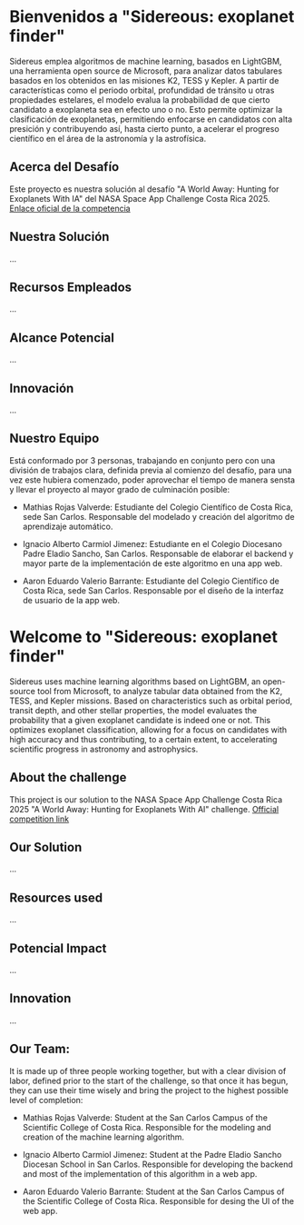 # Bienvenidos a "Sidereous: exoplanet finder"
Sidereus emplea algoritmos de machine learning, basados en LightGBM, una herramienta open source de Microsoft, para analizar datos tabulares basados en los obtenidos en las misiones K2, TESS y Kepler. A partir de características como el periodo orbital, profundidad de tránsito u otras propiedades estelares, el modelo evalua la probabilidad de que cierto candidato a exoplaneta sea en efecto uno o no. Esto permite optimizar la clasificación de exoplanetas, permitiendo enfocarse en candidatos con alta presición y contribuyendo así, hasta cierto punto, a acelerar el progreso científico en el área de la astronomía y la astrofísica. 
## Acerca del Desafío 
Este proyecto es nuestra solución al desafío "A World Away: Hunting for Exoplanets With IA" del NASA Space App Challenge Costa Rica 2025. 
[Enlace oficial de la competencia](https://www.spaceappschallenge.org/2025/challenges/a-world-away-hunting-for-exoplanets-with-ai/)
## Nuestra Solución 
...
## Recursos Empleados 
...
## Alcance Potencial 
...
## Innovación
...
## Nuestro Equipo 
Está conformado por 3 personas, trabajando en conjunto pero con una división de trabajos clara, definida previa al comienzo del desafío, para una vez este hubiera comenzado, poder aprovechar el tiempo de manera sensta y llevar el proyecto al mayor grado de culminación posible: 
- Mathias Rojas Valverde: Estudiante del Colegio Científico de Costa Rica, sede San Carlos. Responsable del modelado y creación del algoritmo de aprendizaje automático.
+ Ignacio Alberto Carmiol Jimenez: Estudiante en el Colegio Diocesano Padre Eladio Sancho, San Carlos. Responsable de elaborar el backend y mayor parte de la implementación de este algoritmo en una app web. 
* Aaron Eduardo Valerio Barrante: Estudiante del Colegio Científico de Costa Rica, sede San Carlos. Responsable por el diseño de la interfaz de usuario de la app web. 

# Welcome to "Sidereous: exoplanet finder"
Sidereus uses machine learning algorithms based on LightGBM, an open-source tool from Microsoft, to analyze tabular data obtained from the K2, TESS, and Kepler missions. Based on characteristics such as orbital period, transit depth, and other stellar properties, the model evaluates the probability that a given exoplanet candidate is indeed one or not. This optimizes exoplanet classification, allowing for a focus on candidates with high accuracy and thus contributing, to a certain extent, to accelerating scientific progress in astronomy and astrophysics.
## About the challenge 
This project is our solution to the NASA Space App Challenge Costa Rica 2025 "A World Away: Hunting for Exoplanets With AI" challenge.
[Official competition link](https://www.spaceappschallenge.org/2025/challenges/a-world-away-hunting-for-exoplanets-with-ai/)
## Our Solution 
...
## Resources used
...
## Potencial Impact 
...
## Innovation 
...
## Our Team: 
It is made up of three people working together, but with a clear division of labor, defined prior to the start of the challenge, so that once it has begun, they can use their time wisely and bring the project to the highest possible level of completion:
- Mathias Rojas Valverde: Student at the San Carlos Campus of the Scientific College of Costa Rica. Responsible for the modeling and creation of the machine learning algorithm.
+ Ignacio Alberto Carmiol Jimenez: Student at the Padre Eladio Sancho Diocesan School in San Carlos. Responsible for developing the backend and most of the implementation of this algorithm in a web app.
* Aaron Eduardo Valerio Barrante: Student at the San Carlos Campus of the Scientific College of Costa Rica. Responsible for desing the UI of the web app.
